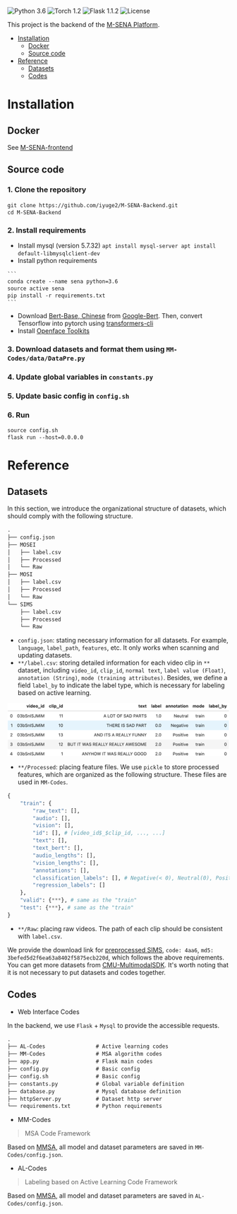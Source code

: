 ![Python 3.6](https://img.shields.io/badge/python-3.6-green.svg)
![Torch 1.2](https://img.shields.io/badge/torch-1.2-green.svg)
![Flask 1.1.2](https://img.shields.io/badge/flask-1.1.2-green.svg)
![License](https://img.shields.io/badge/license-GPLv3-blue.svg)

This project is the backend of the [M-SENA Platform](https://github.com/thuiar/M-SENA/).

- [Installation](#installation)
  - [Docker](#docker)
  - [Source code](#source-code)
- [Reference](#reference)
  - [Datasets](#datasets)
  - [Codes](#codes)

# Installation

## Docker

See [M-SENA-frontend](https://github.com/FlameSky-S/M-SENA-frontend#docker)

## Source code

### 1. Clone the repository

```shell
git clone https://github.com/iyuge2/M-SENA-Backend.git
cd M-SENA-Backend
```

### 2. Install requirements
  -  Install mysql (version 5.7.32)
    ```
    apt install mysql-server
    apt install default-libmysqlclient-dev
    ```
  -  Install python requirements

    ```
    conda create --name sena python=3.6
    source active sena
    pip install -r requirements.txt
    ```
    
  - Download [Bert-Base, Chinese](https://storage.googleapis.com/bert_models/2018_11_03/chinese_L-12_H-768_A-12.zip) from [Google-Bert](https://github.com/google-research/bert). Then, convert Tensorflow into pytorch using [transformers-cli](https://huggingface.co/transformers/converting_tensorflow_models.html)  
  - Install [Openface Toolkits](https://github.com/TadasBaltrusaitis/OpenFace/wiki)

### 3. Download datasets and format them using `MM-Codes/data/DataPre.py`
### 4. Update global variables in `constants.py`
### 5. Update basic config in `config.sh`
### 6. Run

```
source config.sh
flask run --host=0.0.0.0
```

# Reference

## Datasets

In this section, we introduce the organizational structure of datasets, which should comply with the following structure.

```txt
.
├── config.json
├── MOSEI
│   ├── label.csv
│   ├── Processed
│   └── Raw
├── MOSI
│   ├── label.csv
│   ├── Processed
│   └── Raw
└── SIMS
    ├── label.csv
    ├── Processed
    └── Raw
```

- `config.json`: stating necessary information for all datasets. For example, `language`, `label_path`, `features`, etc. It only works when scanning and updating datasets.
- `**/label.csv`: storing detailed information for each video clip in `**` dataset, including `video_id`, `clip_id`, `normal text`, `label value (Float)`, `annotation (String)`, `mode (training attributes)`. Besides, we define a field `label_by` to indicate the label type, which is necessary for labeling based on active learning.

![dataset-Label](assets/dataset-label.png)

- `**/Processed`: placing feature files. We use `pickle` to store processed features, which are organized as the following structure. These files are used in `MM-Codes`.

```python
{
    "train": {
        "raw_text": [],
        "audio": [],
        "vision": [],
        "id": [], # [video_id$_$clip_id, ..., ...]
        "text": [],
        "text_bert": [],
        "audio_lengths": [],
        "vision_lengths": [],
        "annotations": [],
        "classification_labels": [], # Negative(< 0), Neutral(0), Positive(> 0)
        "regression_labels": []
    },
    "valid": {***}, # same as the "train"
    "test": {***}, # same as the "train"
}
```

- `**/Raw`: placing raw videos. The path of each clip should be consistent with `label.csv`.
  
We provide the download link for [preprocessed SIMS](https://pan.baidu.com/s/13Ax18SWnHRWCUJB2i8NsVw), `code: 4aa6`, `md5: 3befed5d2f6ea63a8402f5875ecb220d`, which follows the above requirements. You can get more datasets from [CMU-MultimodalSDK](http://immortal.multicomp.cs.cmu.edu/raw_datasets/processed_data/). It's worth noting that it is not necessary to put datasets and codes together.

## Codes

- Web Interface Codes

In the backend, we use `Flask` + `Mysql` to provide the accessible requests.

```txt
.
├── AL-Codes                # Active learning codes
├── MM-Codes                # MSA algorithm codes
├── app.py                  # Flask main codes
├── config.py               # Basic config
├── config.sh               # Basic config
├── constants.py            # Global variable definition
├── database.py             # Mysql database definition
├── httpServer.py           # Dataset http server
└── requirements.txt        # Python requirements
```

- MM-Codes

> MSA Code Framework

Based on [MMSA](https://github.com/thuiar/MMSA), all model and dataset parameters are saved in `MM-Codes/config.json`.

- AL-Codes

> Labeling based  on Active Learning Code Framework

Based on [MMSA](https://github.com/thuiar/MMSA), all model and dataset parameters are saved in `AL-Codes/config.json`.
